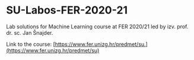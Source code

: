 # SU-Labos-FER-2020-21
Lab solutions for Machine Learning course at FER 2020/21 led by izv. prof. dr. sc. Jan Šnajder.

Link to the course: [https://www.fer.unizg.hr/predmet/su.](https://www.fer.unizg.hr/predmet/su)
